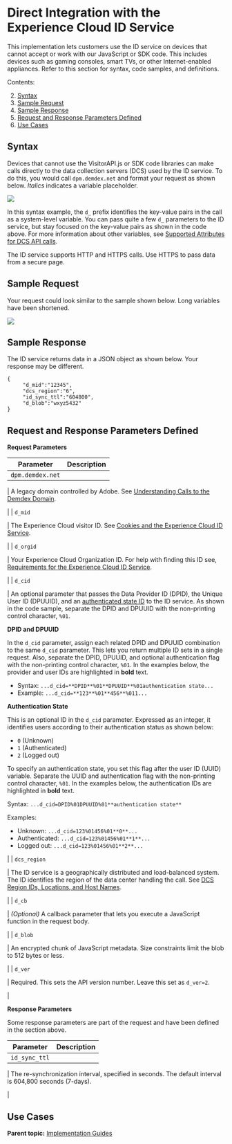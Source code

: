 # Direct Integration with the Experience Cloud ID Service

This implementation lets customers use the ID service on devices that cannot accept or work with our JavaScript or SDK code. This includes devices such as gaming consoles, smart TVs, or other Internet-enabled appliances. Refer to this section for syntax, code samples, and definitions.

Contents:

  2.   [Syntax](mcvid-direct-integration.html#section_A4754AFEC5AD40B6BE00D6F1011D68BB) 
 4.   [Sample Request](mcvid-direct-integration.html#section_26302B8851704888B6F8E6B2071BCDB0) 
 6.   [Sample Response](mcvid-direct-integration.html#section_89BC103B3E9E4A8B98E74C32897B1200) 
 8.   [Request and Response Parameters Defined](mcvid-direct-integration.html#section_4A9912B545364DC4ACAD4F1EA5EC641D) 
 10.  [Use Cases](mcvid-direct-integration.html#section_16F044AA0861456EA6D19A010BF79976) 
  

## Syntax

Devices that cannot use the VisitorAPI.js or SDK code libraries can make calls directly to the data collection servers \(DCS\) used by the ID service. To do this, you would call `dpm.demdex.net` and format your request as shown below. *Italics* indicates a variable placeholder.

 ![](images/directSyntax.png) 

In this syntax example, the `d_` prefix identifies the key-value pairs in the call as a system-level variable. You can pass quite a few `d_` parameters to the ID service, but stay focused on the key-value pairs as shown in the code above. For more information about other variables, see [Supported Attributes for DCS API calls](https://marketing.adobe.com/resources/help/en_US/aam/dcs-keys.html).

The ID service supports HTTP and HTTPS calls. Use HTTPS to pass data from a secure page.

## Sample Request

Your request could look similar to the sample shown below. Long variables have been shortened.

 ![](images/directExample.png) 

## Sample Response

The ID service returns data in a JSON object as shown below. Your response may be different.

```
{
     "d_mid":"12345",
     "dcs_region":"6",
     "id_sync_ttl":"604800",
     "d_blob":"wxyz5432"
}
```

## Request and Response Parameters Defined

 **Request Parameters** 

|Parameter|Description|
|---------|-----------|
|  `dpm.demdex.net` 

 | A legacy domain controlled by Adobe. See [Understanding Calls to the Demdex Domain](https://marketing.adobe.com/resources/help/en_US/aam/demdex-calls.html).

 |
|  `d_mid` 

 | The Experience Cloud visitor ID. See [Cookies and the Experience Cloud ID Service](mcvid_cookies.html#).

 |
|  `d_orgid` 

 | Your Experience Cloud Organization ID. For help with finding this ID see, [Requirements for the Experience Cloud ID Service](mcvid-requirements.html#).

 |
|  `d_cid` 

 | An optional parameter that passes the Data Provider ID \(DPID\), the Unique User ID \(DPUUID\), and an [authenticated state ID](mcvid-authenticated-state.html#) to the ID service. As shown in the code sample, separate the DPID and DPUUID with the non-printing control character, `%01`.

  **DPID and DPUUID** 

 In the `d_cid` parameter, assign each related DPID and DPUUID combination to the same `d_cid` parameter. This lets you return multiple ID sets in a single request. Also, separate the DPID, DPUUID, and optional authentication flag with the non-printing control character, `%01`. In the examples below, the provider and user IDs are highlighted in **bold** text.

 -   Syntax: `...d_cid=**DPID**%01**DPUUID**%01authentication state...` 
-   Example: `...d_cid=**123**%01**456**%011...` 

  **Authentication State** 

 This is an optional ID in the `d_cid` parameter. Expressed as an integer, it identifies users according to their authentication status as shown below:

 -    `0` \(Unknown\)
-    `1` \(Authenticated\)
-    `2` \(Logged out\)

 To specify an authentication state, you set this flag after the user ID \(UUID\) variable. Separate the UUID and authentication flag with the non-printing control character, `%01`. In the examples below, the authentication IDs are highlighted in **bold** text.

 Syntax: `...d_cid=DPID%01DPUUID%01**authentication state**` 

 Examples:

 -   Unknown: `...d_cid=123%01456%01**0**...` 
-   Authenticated: `...d_cid=123%01456%01**1**...` 
-   Logged out: `...d_cid=123%01456%01**2**...` 

 |
|  `dcs_region` 

 | The ID service is a geographically distributed and load-balanced system. The ID identifies the region of the data center handling the call. See [DCS Region IDs, Locations, and Host Names](https://marketing.adobe.com/resources/help/en_US/aam/dcs-regions.html).

 |
|  `d_cb` 

 |  *\(Optional\)* A callback parameter that lets you execute a JavaScript function in the request body.

 |
|  `d_blob` 

 | An encrypted chunk of JavaScript metadata. Size constraints limit the blob to 512 bytes or less.

 |
|  `d_ver` 

 | Required. This sets the API version number. Leave this set as `d_ver=2`.

 |

 **Response Parameters** 

Some response parameters are part of the request and have been defined in the section above.

|Parameter|Description|
|---------|-----------|
|  `id_sync_ttl` 

 | The re-synchronization interval, specified in seconds. The default interval is 604,800 seconds \(7-days\).

 |

## Use Cases

**Parent topic:** [Implementation Guides](mcvid-implementation-guides.html)

